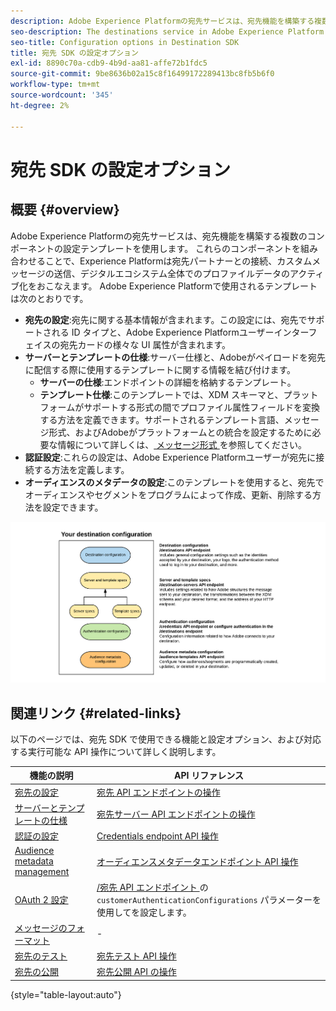 ```yaml
---
description: Adobe Experience Platformの宛先サービスは、宛先機能を構築する複数のコンポーネントの設定テンプレートを使用します。 これらのコンポーネントを組み合わせることで、Experience Platformは宛先パートナーとの接続、カスタムメッセージの送信、デジタルエコシステム全体でのプロファイルデータのアクティブ化をおこなえます。
seo-description: The destinations service in Adobe Experience Platform uses configuration templates for several components that build up the destinations functionality. Combined, these components allow Experience Platform to connect to destination partners, send custom messages, and activate profile data across the digital ecosystem.
seo-title: Configuration options in Destination SDK
title: 宛先 SDK の設定オプション
exl-id: 8890c70a-cdb9-4b9d-aa81-affe72b1fdc5
source-git-commit: 9be8636b02a15c8f16499172289413bc8fb5b6f0
workflow-type: tm+mt
source-wordcount: '345'
ht-degree: 2%

---
```


# 宛先 SDK の設定オプション

## 概要 {#overview}

Adobe Experience Platformの宛先サービスは、宛先機能を構築する複数のコンポーネントの設定テンプレートを使用します。 これらのコンポーネントを組み合わせることで、Experience Platformは宛先パートナーとの接続、カスタムメッセージの送信、デジタルエコシステム全体でのプロファイルデータのアクティブ化をおこなえます。 Adobe Experience Platformで使用されるテンプレートは次のとおりです。

* **宛先の設定**:宛先に関する基本情報が含まれます。この設定には、宛先でサポートされる ID タイプと、Adobe Experience Platformユーザーインターフェイスの宛先カードの様々な UI 属性が含まれます。
* **サーバーとテンプレートの仕様**:サーバー仕様と、Adobeがペイロードを宛先に配信する際に使用するテンプレートに関する情報を結び付けます。
   * **サーバーの仕様**:エンドポイントの詳細を格納するテンプレート。
   * **テンプレート仕様**:このテンプレートでは、XDM スキーマと、プラットフォームがサポートする形式の間でプロファイル属性フィールドを変換する方法を定義できます。サポートされるテンプレート言語、メッセージ形式、およびAdobeがプラットフォームとの統合を設定するために必要な情報について詳しくは、[ メッセージ形式 ](./message-format.md) を参照してください。
* **認証設定**:これらの設定は、Adobe Experience Platformユーザーが宛先に接続する方法を定義します。
* **オーディエンスのメタデータの設定**:このテンプレートを使用すると、宛先でオーディエンスやセグメントをプログラムによって作成、更新、削除する方法を設定できます。

![宛先 SDK のテンプレートと設定](./assets/self-service-configuration.png)

## 関連リンク {#related-links}

以下のページでは、宛先 SDK で使用できる機能と設定オプション、および対応する実行可能な API 操作について詳しく説明します。

| 機能の説明 | API リファレンス |
|--- |--- |
| [宛先の設定](./destination-configuration.md) | [宛先 API エンドポイントの操作](./destination-configuration-api.md) |
| [サーバーとテンプレートの仕様](./server-and-template-configuration.md) | [宛先サーバー API エンドポイントの操作](./destination-server-api.md) |
| [認証の設定](./credentials-configuration.md) | [Credentials endpoint API 操作](./credentials-configuration-api.md) |
| [Audience metadata management](./audience-metadata-management.md) | [オーディエンスメタデータエンドポイント API 操作](./audience-metadata-api.md) |
| [OAuth 2 設定](./oauth2-authentication.md) | [/宛先 API エンドポイント ](./destination-configuration-api.md) の `customerAuthenticationConfigurations` パラメーターを使用してを設定します。 |
| [メッセージのフォーマット](./message-format.md) | - |
| [宛先のテスト](./test-destination.md) | [宛先テスト API 操作](./destination-testing-api.md) |
| [宛先の公開](./configure-destination-instructions.md#publish-destination) | [宛先公開 API の操作](./destination-publish-api.md) |

{style=&quot;table-layout:auto&quot;}
